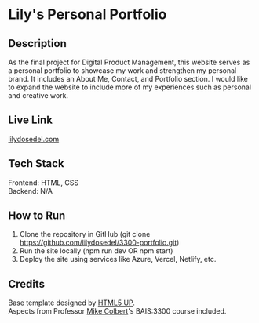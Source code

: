 # Lily's Personal Portfolio

## Description
As the final project for Digital Product Management, this website serves as a personal portfolio to showcase my work and strengthen my personal brand. It includes an About Me, Contact, and Portfolio section. I would like to expand the website to include more of my experiences such as personal and creative work. 

## Live Link
[lilydosedel.com](https://lilydosedel.com/)

## Tech Stack
Frontend: HTML, CSS  
Backend: N/A

## How to Run
1. Clone the repository in GitHub (git clone https://github.com/lilydosedel/3300-portfolio.git)
2. Run the site locally (npm run dev OR npm start)
3. Deploy the site using services like Azure, Vercel, Netlify, etc.

## Credits 
Base template designed by [HTML5 UP](http://html5up.net/).  
Aspects from Professor [Mike Colbert](https://github.com/mikecolbert)'s BAIS:3300 course included.
